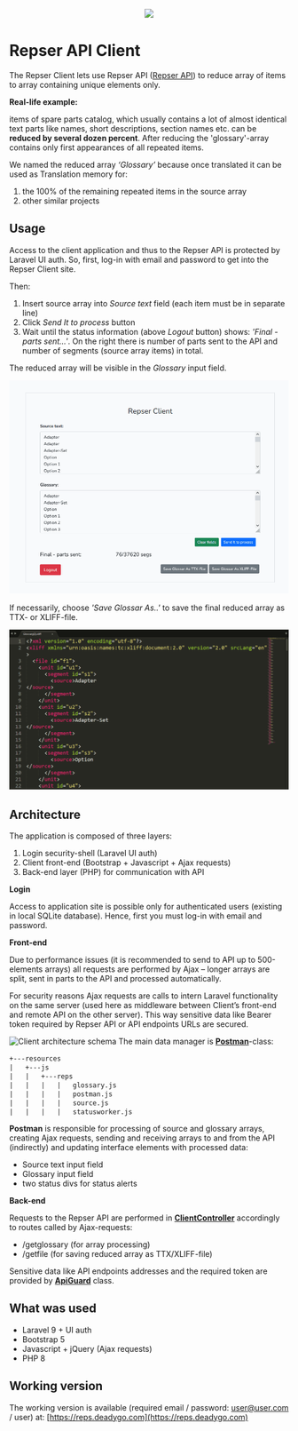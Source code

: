 <p align="center"><a href="https://laravel.com" target="_blank"><img src="https://raw.githubusercontent.com/laravel/art/master/logo-lockup/5%20SVG/2%20CMYK/1%20Full%20Color/laravel-logolockup-cmyk-red.svg" width="400"></a></p>


# Repser API Client
The Repser Client lets use Repser API ([Repser API]( https://github.com/wie1900/api_repser)) to reduce array of items to array containing unique elements only. 

__Real-life example:__

items of spare parts catalog, which usually contains a lot of almost identical text parts like names, short descriptions, section names etc. can be __reduced by several dozen percent__. After reducing the 'glossary'-array contains only first appearances of all repeated items.

We named the reduced array _‘Glossary’_ because once translated it can be used as Translation memory for:
1. the 100% of the remaining repeated items in the source array
2. other similar projects

## Usage
Access to the client application and thus to the Repser API is protected by Laravel UI auth. So, first, log-in with email and password to get into the Repser Client site.

Then:
1. Insert  source array into _Source text_ field (each item must be in separate line)
2. Click _Send It to process_ button
3. Wait until the status information (above _Logout_ button) shows: _'Final - parts sent...'_.
On the right there is number of parts sent to the API and number of segments (source array items) in total.

The reduced array will be visible in the _Glossary_ input field.

![Repser Client](resources/assets/images/reps_client.png)

If necessarily, choose _'Save Glossar As..'_ to save the final reduced array as TTX- or XLIFF-file.

![Saved as XLIFF-file](resources/assets/images/xliff.png)

## Architecture

The application is composed of three layers:
1. Login security-shell (Laravel UI auth)
2. Client front-end (Bootstrap + Javascript + Ajax requests)
3. Back-end layer (PHP) for communication with API

__Login__

Access to application site is possible only for authenticated users (existing in local SQLite database). Hence, first you must log-in with email and password.  

__Front-end__

Due to performance issues (it is recommended to send to API up to 500-elements arrays) all requests are performed by Ajax – longer arrays are split, sent in parts to the API and processed automatically.
 
For security reasons Ajax requests are calls to intern Laravel functionality on the same server (used here as middleware between Client’s front-end and remote API on the other server). This way sensitive data like Bearer token required by Repser API or API endpoints URLs are secured.

![Client architecture schema](resources/assets/images/home.gif)
The main data manager is **[Postman](resources/js/reps/postman.js)**-class:
```
+---resources
|   +---js
|   |   +---reps
|   |   |   |   glossary.js
|   |   |   |   postman.js
|   |   |   |   source.js
|   |   |   |   statusworker.js
```

__Postman__ is responsible for processing of source and glossary arrays, creating Ajax requests, sending and receiving arrays to and from the API (indirectly) and updating interface elements with processed data:
- Source text input field
- Glossary input field
- two status divs for status alerts  

__Back-end__

Requests to the Repser API are performed in **[ClientController](app/Http/Controllers/ClientController.php)** accordingly to routes called by Ajax-requests:
- /getglossary (for array processing)
- /getfile (for saving reduced array as TTX/XLIFF-file)

Sensitive data like API endpoints addresses and the required token are provided by **[ApiGuard](app/Custom/ApiGuard.php)** class.

## What was used
- Laravel 9 + UI auth
- Bootstrap 5
- Javascript + jQuery (Ajax requests)
- PHP 8

## Working version

The working version is available (required email / password: user@user.com / user) at:
[https://reps.deadygo.com](https://reps.deadygo.com)
